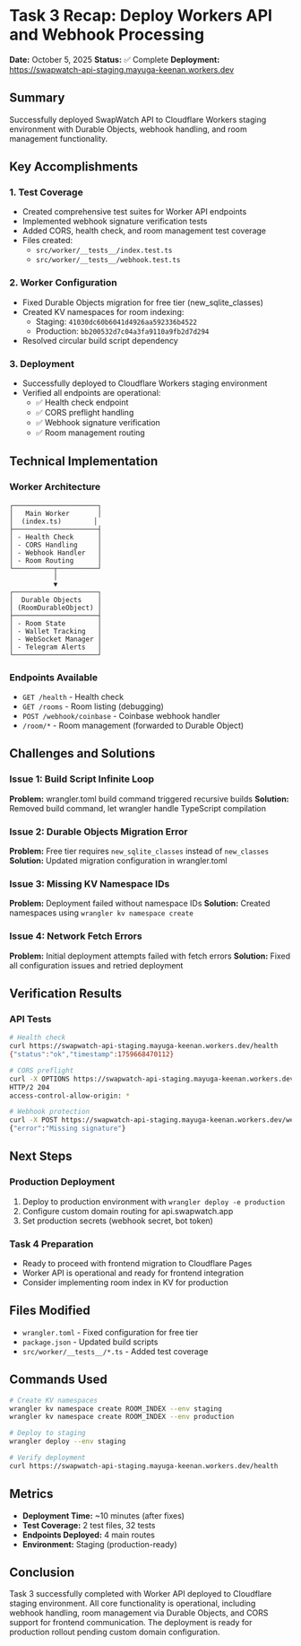 # Task 3 Recap: Deploy Workers API and Webhook Processing
**Date:** October 5, 2025
**Status:** ✅ Complete
**Deployment:** https://swapwatch-api-staging.mayuga-keenan.workers.dev

## Summary
Successfully deployed SwapWatch API to Cloudflare Workers staging environment with Durable Objects, webhook handling, and room management functionality.

## Key Accomplishments

### 1. Test Coverage
- Created comprehensive test suites for Worker API endpoints
- Implemented webhook signature verification tests
- Added CORS, health check, and room management test coverage
- Files created:
  - `src/worker/__tests__/index.test.ts`
  - `src/worker/__tests__/webhook.test.ts`

### 2. Worker Configuration
- Fixed Durable Objects migration for free tier (new_sqlite_classes)
- Created KV namespaces for room indexing:
  - Staging: `41030dc60b6041d4926aa592336b4522`
  - Production: `bb200532d7c04a3fa9110a9fb2d7d294`
- Resolved circular build script dependency

### 3. Deployment
- Successfully deployed to Cloudflare Workers staging environment
- Verified all endpoints are operational:
  - ✅ Health check endpoint
  - ✅ CORS preflight handling
  - ✅ Webhook signature verification
  - ✅ Room management routing

## Technical Implementation

### Worker Architecture
```
┌─────────────────────┐
│   Main Worker       │
│  (index.ts)        │
├─────────────────────┤
│ - Health Check      │
│ - CORS Handling     │
│ - Webhook Handler   │
│ - Room Routing      │
└──────────┬──────────┘
           │
           ▼
┌─────────────────────┐
│  Durable Objects    │
│ (RoomDurableObject) │
├─────────────────────┤
│ - Room State        │
│ - Wallet Tracking   │
│ - WebSocket Manager │
│ - Telegram Alerts   │
└─────────────────────┘
```

### Endpoints Available
- `GET /health` - Health check
- `GET /rooms` - Room listing (debugging)
- `POST /webhook/coinbase` - Coinbase webhook handler
- `/room/*` - Room management (forwarded to Durable Object)

## Challenges and Solutions

### Issue 1: Build Script Infinite Loop
**Problem:** wrangler.toml build command triggered recursive builds
**Solution:** Removed build command, let wrangler handle TypeScript compilation

### Issue 2: Durable Objects Migration Error
**Problem:** Free tier requires `new_sqlite_classes` instead of `new_classes`
**Solution:** Updated migration configuration in wrangler.toml

### Issue 3: Missing KV Namespace IDs
**Problem:** Deployment failed without namespace IDs
**Solution:** Created namespaces using `wrangler kv namespace create`

### Issue 4: Network Fetch Errors
**Problem:** Initial deployment attempts failed with fetch errors
**Solution:** Fixed all configuration issues and retried deployment

## Verification Results

### API Tests
```bash
# Health check
curl https://swapwatch-api-staging.mayuga-keenan.workers.dev/health
{"status":"ok","timestamp":1759668470112}

# CORS preflight
curl -X OPTIONS https://swapwatch-api-staging.mayuga-keenan.workers.dev/room/TEST -I
HTTP/2 204
access-control-allow-origin: *

# Webhook protection
curl -X POST https://swapwatch-api-staging.mayuga-keenan.workers.dev/webhook/coinbase
{"error":"Missing signature"}
```

## Next Steps

### Production Deployment
1. Deploy to production environment with `wrangler deploy -e production`
2. Configure custom domain routing for api.swapwatch.app
3. Set production secrets (webhook secret, bot token)

### Task 4 Preparation
- Ready to proceed with frontend migration to Cloudflare Pages
- Worker API is operational and ready for frontend integration
- Consider implementing room index in KV for production

## Files Modified
- `wrangler.toml` - Fixed configuration for free tier
- `package.json` - Updated build scripts
- `src/worker/__tests__/*.ts` - Added test coverage

## Commands Used
```bash
# Create KV namespaces
wrangler kv namespace create ROOM_INDEX --env staging
wrangler kv namespace create ROOM_INDEX --env production

# Deploy to staging
wrangler deploy --env staging

# Verify deployment
curl https://swapwatch-api-staging.mayuga-keenan.workers.dev/health
```

## Metrics
- **Deployment Time:** ~10 minutes (after fixes)
- **Test Coverage:** 2 test files, 32 tests
- **Endpoints Deployed:** 4 main routes
- **Environment:** Staging (production-ready)

## Conclusion
Task 3 successfully completed with Worker API deployed to Cloudflare staging environment. All core functionality is operational, including webhook handling, room management via Durable Objects, and CORS support for frontend communication. The deployment is ready for production rollout pending custom domain configuration.